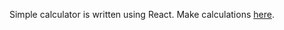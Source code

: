 Simple calculator is written using React. Make calculations [here](https://evg13ny.github.io/react-freecodecamp-calculator).